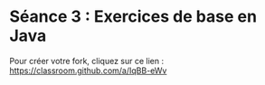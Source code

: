 # Séance 3 : Exercices de base en Java
Pour créer votre fork, cliquez sur ce lien : https://classroom.github.com/a/IqBB-eWv
